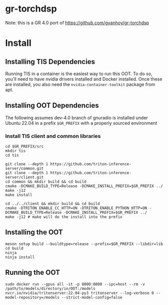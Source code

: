 # gr-torchdsp

Note: this is a GR 4.0 port of https://github.com/gvanhoy/gr-torchdsp

# Install
## Installing TIS Dependencies
Running TIS in a container is the easiest way to run this OOT. To do so, you'll need to have nvidia drivers installed and Docker installed. Once these are installed, you also need the ```nvidia-container-toolkit``` package from apt.

## Installing OOT Dependencies
The following assumes dev-4.0 branch of gnuradio is installed under Ubuntu 22.04 in a prefix `$GR_PREFIX` with a properly sourced environment


### Install TIS client and common libraries
```
cd $GR_PREFIX/src
mkdir tis
cd tis
```

```
git clone --depth 1 https://github.com/triton-inference-server/common.git
git clone --depth 1 https://github.com/triton-inference-server/client.git
cd common && mkdir build && cd build
cmake -DCMAKE_BUILD_TYPE=Release -DCMAKE_INSTALL_PREFIX=$GR_PREFIX ../
make -j12
make install
```
```
cd ../../client && mkdir build && cd build
cmake -DTRITON_ENABLE_CC_HTTP=ON -DTRITON_ENABLE_PYTHON_HTTP=ON -DCMAKE_BUILD_TYPE=Release -DCMAKE_INSTALL_PREFIX=$GR_PREFIX ../ 
make -j12 # make will do the install into the prefix

```

## Installing the OOT
```
meson setup build --buildtype=release --prefix=$GR_PREFIX --libdir=lib
cd build
ninja
ninja install
```

## Running the OOT
```
sudo docker run --gpus all -it -p 8000:8000 --ipc=host --rm -v /path/to/models/directory/in/OOT:/models nvcr.io/nvidia/tritonserver:22.04-py3 tritonserver --log-verbose 0 --model-repository=/models --strict-model-config=false
```
